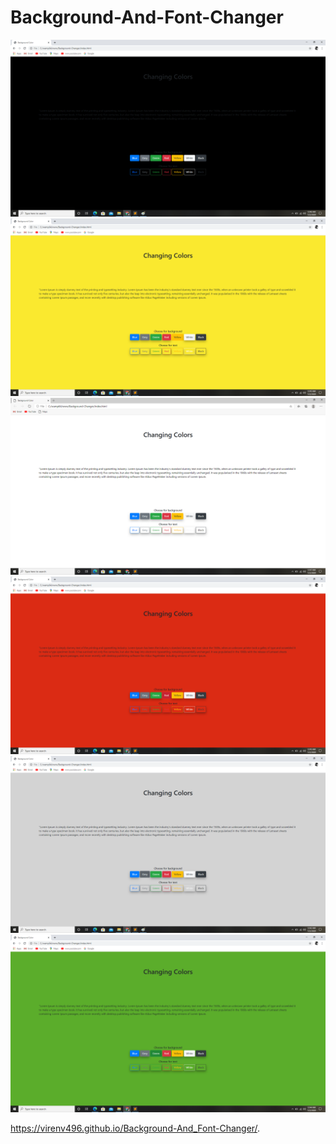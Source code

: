 # Background-And-Font-Changer
![](Screenshots/black.jpg)
![](Screenshots/yellow%2Cjpg.png)
![](Screenshots/white%2Cjpg.png)
![](Screenshots/red.jpg)
![](Screenshots/grey.jpg)
![](Screenshots/green.jpg)



 https://virenv496.github.io/Background-And_Font-Changer/.
